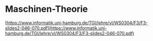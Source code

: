 # Maschinen-Theorie

[https://www.informatik.uni-hamburg.de/TGI/lehre/vl/WS0304/F3/F3-slides2-046-070.pdf](https://www.informatik.uni-hamburg.de/TGI/lehre/vl/WS0304/F3/F3-slides2-046-070.pdf)
